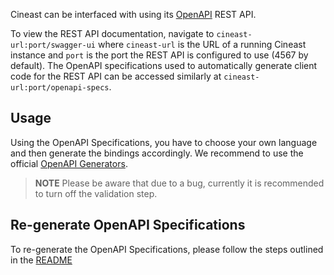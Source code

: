 Cineast can be interfaced with using its [OpenAPI](https://swagger.io/specification/) REST API.

To view the REST API documentation, navigate to `cineast-url:port/swagger-ui` where `cineast-url` is the URL of a running Cineast instance and `port` is the port the REST API is configured to use (4567 by default).
The OpenAPI specifications used to automatically generate client code for the REST API can be accessed similarly at `cineast-url:port/openapi-specs`.

## Usage

Using the OpenAPI Specifications, you have to choose your own language and then generate the bindings accordingly. We recommend to use the official [OpenAPI Generators](https://github.com/OpenAPITools/openapi-generator).

> **NOTE** Please be aware that due to a bug, currently it is recommended to turn off the validation step.

## Re-generate OpenAPI Specifications

To re-generate the OpenAPI Specifications, please follow the steps outlined in the [README](github.com/vitrivr/cineast/tree/master#generate-openapi-specification)